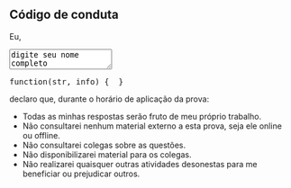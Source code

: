 ## Código de conduta

Eu,

<div class="lesson">
<textarea class="code">
digite seu nome completo</textarea>
<div class="output"></div>
<div class="output"></div>
<pre class="verifier">function(str, info) {  }</pre>
<button class="go" style="display: none;">Rodar</button>
</div>

declaro que, durante o horário de aplicação da prova:

- Todas as minhas respostas serão fruto de meu próprio trabalho.
- Não consultarei nenhum material externo a esta prova, seja ele online ou offline.
- Não consultarei colegas sobre as questões.
- Não disponibilizarei material para os colegas.
- Não realizarei quaisquer outras atividades desonestas para me beneficiar ou prejudicar outros.



